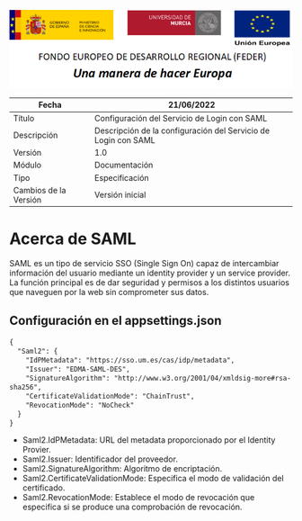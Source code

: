 ![](../../Docs/media/CabeceraDocumentosMD.png)

| Fecha         | 21/06/2022                                                   |
| ------------- | ------------------------------------------------------------ |
|Título|Configuración del Servicio de Login con SAML| 
|Descripción|Descripción de la configuración del Servicio de Login con SAML|
|Versión|1.0|
|Módulo|Documentación|
|Tipo|Especificación|
|Cambios de la Versión|Versión inicial|

# Acerca de SAML

SAML es un tipo de servicio SSO (Single Sign On) capaz de intercambiar información del usuario mediante un identity provider y un service provider. 
La función principal es de dar seguridad y permisos a los distintos usuarios que naveguen por la web sin comprometer sus datos.

## Configuración en el appsettings.json
    {
	  "Saml2": {
		"IdPMetadata": "https://sso.um.es/cas/idp/metadata",
		"Issuer": "EDMA-SAML-DES",
		"SignatureAlgorithm": "http://www.w3.org/2001/04/xmldsig-more#rsa-sha256",
		"CertificateValidationMode": "ChainTrust",
		"RevocationMode": "NoCheck"
	  }
    }
  
- Saml2.IdPMetadata: URL del metadata proporcionado por el Identity Provier.
- Saml2.Issuer: Identificador del proveedor.
- Saml2.SignatureAlgorithm: Algoritmo de encriptación.
- Saml2.CertificateValidationMode: Especifica el modo de validación del certificado.
- Saml2.RevocationMode: Establece el modo de revocación que especifica si se produce una comprobación de revocación.
